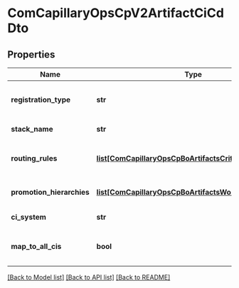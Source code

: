 # ComCapillaryOpsCpV2ArtifactCiCdDto

## Properties
Name | Type | Description | Notes
------------ | ------------- | ------------- | -------------
**registration_type** | **str** | Registration type for the CI/CD setup. | 
**stack_name** | **str** | Name of the project. | 
**routing_rules** | [**list[ComCapillaryOpsCpBoArtifactsCriterion]**](ComCapillaryOpsCpBoArtifactsCriterion.md) | Routing rules for artifact promotion. | 
**promotion_hierarchies** | [**list[ComCapillaryOpsCpBoArtifactsWorkflowHierarchy]**](ComCapillaryOpsCpBoArtifactsWorkflowHierarchy.md) | Promotion workflow hierarchies. | 
**ci_system** | **str** | CI system used. | [optional] 
**map_to_all_cis** | **bool** | Indicate whether to map to all CI systems. | [optional] 

[[Back to Model list]](../README.md#documentation-for-models) [[Back to API list]](../README.md#documentation-for-api-endpoints) [[Back to README]](../README.md)


